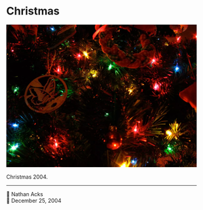 # Christmas

![A close up of a Christmas tree decorated with home-made ornaments](assets/aa75c3b9fa8b77965f464fbdcba93e34.webp)

Christmas 2004.

- - - -

👤 Nathan Acks  
📅 December 25, 2004

